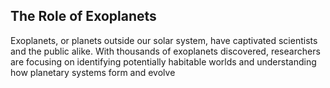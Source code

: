 ## The Role of Exoplanets

Exoplanets, or planets outside our solar system, have captivated scientists and the public alike. With thousands of exoplanets discovered, researchers are focusing on identifying potentially habitable worlds and understanding how planetary systems form and evolve
